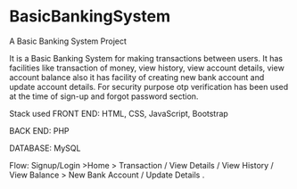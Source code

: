 # BasicBankingSystem
A Basic Banking System Project 

It is a Basic Banking System for making transactions between users. It has facilities like transaction of money, view history, view account details, view account balance also it has facility of creating new bank account and update account details. For security purpose otp verification has been used at the time of sign-up and forgot password section. 

Stack used FRONT END: HTML, CSS, JavaScript, Bootstrap

BACK END: PHP

DATABASE: MySQL

Flow: Signup/Login >Home > Transaction / View Details / View History / View Balance > New Bank Account / Update Details .
